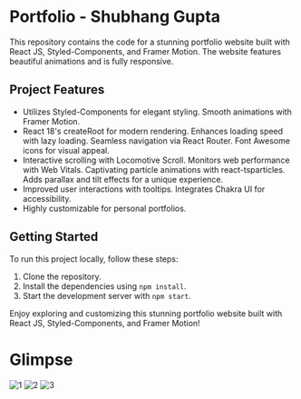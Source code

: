 # Portfolio - Shubhang Gupta 
This repository contains the code for a stunning portfolio website built with React JS, Styled-Components, and Framer Motion. The website features beautiful animations and is fully responsive.

## Project Features

- Utilizes Styled-Components for elegant styling. Smooth animations with Framer Motion.
- React 18's createRoot for modern rendering. Enhances loading speed with lazy loading. Seamless navigation via React Router. Font Awesome icons for visual appeal.
- Interactive scrolling with Locomotive Scroll. Monitors web performance with Web Vitals. Captivating particle animations with react-tsparticles. Adds parallax and tilt effects for a unique experience.
- Improved user interactions with tooltips. Integrates Chakra UI for accessibility.
- Highly customizable for personal portfolios.

## Getting Started

To run this project locally, follow these steps:

1. Clone the repository.
2. Install the dependencies using `npm install`.
3. Start the development server with `npm start`.

Enjoy exploring and customizing this stunning portfolio website built with React JS, Styled-Components, and Framer Motion!

# Glimpse

![1](https://github.com/shubhanggupta2000/portfolio/assets/79959361/7af1293c-3d30-420a-85f8-d321ef97f413)
![2](https://github.com/shubhanggupta2000/portfolio/assets/79959361/fdd6199d-45e9-4c72-ac63-d399c4bd80d1)
![3](https://github.com/shubhanggupta2000/portfolio/assets/79959361/453aafed-bf4f-48a3-a106-bf10b43fad8a)
